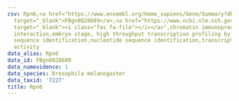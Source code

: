 ```yaml
---
csv: Rpn6,<a href="https://www.ensembl.org/Homo_sapiens/Gene/Summary?db=core;g=FBgn0028689"
  target="_blank">FBgn0028689</a>,<a href="https://www.ncbi.nlm.nih.gov/pubmed/15998452"
  target="_blank"><i class="fas fa-file"></i></a>",chromatin immunoprecipitation assay,direct
  interaction,embryo stage, high throughput transcription profiling by microarray,nucleotide
  sequence identification,nucleotide sequence identification,transcriptional regulation,up-regulates
  activity
data_alias: Rpn6
data_id: FBgn0028689
data_numevidence: 1
data_species: Drosophila melanogaster
data_taxid: '7227'
title: Rpn6
---
```


